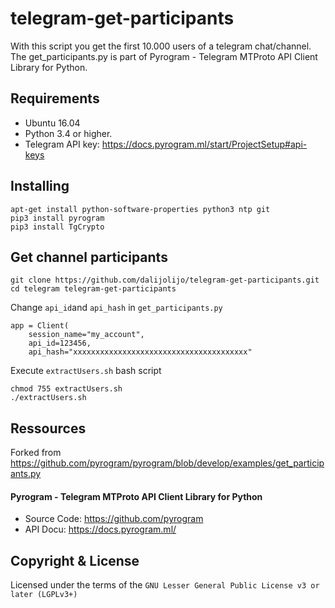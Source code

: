 # telegram-get-participants

With this script you get the first 10.000 users of a telegram chat/channel. The get_participants.py is part of Pyrogram - Telegram MTProto API Client Library for Python.

## Requirements
- Ubuntu 16.04  
- Python 3.4 or higher.
- Telegram API key: https://docs.pyrogram.ml/start/ProjectSetup#api-keys

## Installing

```
apt-get install python-software-properties python3 ntp git
pip3 install pyrogram
pip3 install TgCrypto
```

## Get channel participants

```
git clone https://github.com/dalijolijo/telegram-get-participants.git
cd telegram telegram-get-participants
```

Change `api_id`and `api_hash` in `get_participants.py`
```
app = Client(
    session_name="my_account",
    api_id=123456,
    api_hash="xxxxxxxxxxxxxxxxxxxxxxxxxxxxxxxxxxxxxxx"
```
Execute `extractUsers.sh` bash script

```
chmod 755 extractUsers.sh
./extractUsers.sh
```

## Ressources
Forked from https://github.com/pyrogram/pyrogram/blob/develop/examples/get_participants.py
#### Pyrogram - Telegram MTProto API Client Library for Python
- Source Code: https://github.com/pyrogram
- API Docu: https://docs.pyrogram.ml/


## Copyright & License
Licensed under the terms of the `GNU Lesser General Public License v3 or later (LGPLv3+)`
